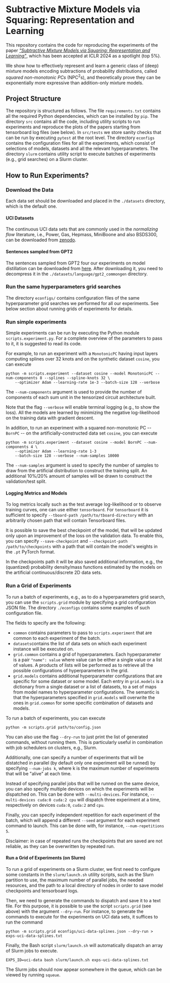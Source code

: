 # Subtractive Mixture Models via Squaring: Representation and Learning

This repository contains the code for reproducing the experiments of the paper
[_"Subtractive Mixture Models via Squaring: Representation and Learning"_](https://openreview.net/forum?id=xIHi5nxu9P), which has been accepted at ICLR 2024 as a spotlight (top 5%).

We show how to effectively represent and learn a generic class of (deep) mixture models encoding subtractions of
probability distributions, called _squared non-monotonic PCs_ (NPC<sup>2</sup>s), and theoretically prove they can be
exponentially more expressive than addition-only mixture models.

## Project Structure

The repository is structured as follows.
The file ```requirements.txt``` contains all the required Python dependencies, which can be installed by ```pip```.
The directory ```src``` contains all the code, including utility scripts to run experiments and reproduce the plots of
the papers starting from tensorboard log files (see below). In ```src/tests``` we store sanity checks that can be run
by executing ```pytest``` at the root level.
The directory ```econfigs``` contains the configuration files for all the experiments, which consist of selections of
models, datasets and all the relevant hyperparameters.  The directory ```slurm``` contains utility script to execute
batches of experiments (e.g., grid  searches) on a Slurm cluster.

## How to Run Experiments?

### Download the Data

Each data set should be downloaded and placed in the ```./datasets``` directory,
which is the default one.

#### UCI Datasets

The continuous UCI data sets that are commonly used in the _normalizing flow_ literature, i.e.,
Power, Gas, Hepmass, MiniBoone and also BSDS300, can be downloaded from [zenodo](https://zenodo.org/record/1161203#.Wmtf_XVl8eN).

#### Sentences sampled from GPT2

The sentences sampled from GPT2 four our experiments on model distillation can be downloaded from [here](https://github.com/april-tools/squared-npcs/releases/download/v0.1/gpt2_commongen.zip).
After downloading it, you need to decompress it in the ```./datasets/language/gpt2_commongen``` directory.

### Run the same hyperparameters grid searches

The directory ```econfigs/``` contains configuration files of the same hyperparameter grid searches we performed for all our experiments.
See below section about running grids of experiments for details.

### Run simple experiments

Simple experiments can be run by executing the Python module ```scripts.experiment.py```.
For a complete overview of the parameters to pass to it, it is suggested to read its code. 

For example, to run an experiment with a ```MonotonicPC``` having input layers computing splines over 32 knots
and on the synthetic dataset ```cosine```, you can execute
```shell
python -m scripts.experiment --dataset cosine --model MonotonicPC --num-components 8 --splines --spline-knots 32 \
    --optimizer Adam --learning-rate 1e-3 --batch-size 128 --verbose
```
The ```--num-components``` argument is used to provide the number of components of each sum unit in the
tensorized circuit architecture built.

Note that the flag ```--verbose``` will enable terminal logging (e.g., to show the loss).
All the models are learned by minimizing the negative log-likelihood on the
training data with gradient descent.

In addition, to run an experiment with a squared non-monotonic PC -- ```BornPC``` --
on the artificially-constructed data set ```cosine```, you can execute
```shell
python -m scripts.experiment --dataset cosine --model BornPC --num-components 4 \
    --optimizer Adam --learning-rate 1-3
    --batch-size 128 --verbose --num-samples 10000
```
The ```--num-samples``` argument is used to specify the number of samples to draw from the
artificial distribution to construct the training split.
An additional 10%/20% amount of samples will be drawn to construct the validation/test split.

#### Logging Metrics and Models

To log metrics locally such as the test average log-likelihood or to observe training curves,
one can use either ```tensorboard```.
For ```tensorboard``` it is sufficient to specify
```--tboard-path /path/to/tboard-directory```
with an arbitrarily chosen path that will contain Tensorboard files.

It is possible to save the best checkpoint of the model, that will be updated only upon
an improvement of the loss on the validation data.
To enable this, you can specify
```--save-checkpoint``` and ```--checkpoint-path /path/to/checkpoints```
with a path that will contain the model's weights in the ```.pt``` PyTorch format.

In the checkpoints path it will be also saved additional information, e.g.,
the (quantized) probability density/mass functions estimated by the models on the
artificial continuous/discrete 2D data sets. 

### Run a Grid of Experiments

To run a batch of experiments, e.g., as to do a hyperparameters grid search,
you can use the ```scripts.grid``` module by specifying a grid configuration JSON file.
The directory ```./econfigs``` contains some examples of such configuration file.

The fields to specify are the following:

- ```common``` contains parameters to pass to ```scripts.experiment```
  that are common to each experiment of the batch. 
- ```datasets```contains the list of data sets on which each experiment instance will be executed on.
- ```grid.common``` contains a grid of hyperparameters.
  Each hyperparameter is a pair ```"name": value``` where value can be either a single value or a list of values.
  A products of lists will be performed as to retrieve all the possible configurations of hyperparameters in the grid.
- ```grid.models``` contains additional hyperparameter configurations that are specific for some
  dataset or some model. Each entry in ```grid.models``` is a dictionary from a single dataset or a list of datasets,
  to a set of maps from model names to hyperparameter configurations. The semantic is that the hyperparameters specified
  in ```grid.models``` will overwrite the ones in ```grid.common``` for some specific combination of datasets and models.

To run a batch of experiments, you can execute
```shell
python -m scripts.grid path/to/config.json
```
You can also use the flag ```--dry-run``` to just print the list of generated commands, without running them.
This is particularly useful in combination with job schedulers on clusters, e.g., Slurm.

Additionally, one can specify a number of experiments that will be distatched in parallel
(by default only one experiment will be runned) by specifying ```--num-jobs k```, where k is the maximum number
of experiments that will be "alive" at each time.

Instead of specifying parallel jobs that will be runned on the same device,
you can also specify multiple devices on which the experiments will be dispatched on.
This can be done with ```--multi-devices```.
For instance, ```--multi-devices cuda:0 cuda:2 cpu``` will dispatch three experiment at a time,
respectively on devices ```cuda:0```, ```cuda:2``` and ```cpu```.

Finally, you can specify independent repetition for each experiment of the batch,
which will append a different ```--seed``` argument for each experiment command to launch.
This can be done with, for instance, ```--num-repetitions 5```.

Disclaimer: in case of repeated runs the checkpoints that are saved are not reliable,
as they can be overwritten by repeated run.

#### Run a Grid of Experiments (on Slurm)

To run a grid of experiments on a Slurm cluster, we first need to configure some constants in the ```slurm/launch.sh```
utility scripts, such as the Slurn partition to use, the maximum number of parallel jobs, the needed resources,
and the path to a local directory of nodes in order to save model checkpoints and tensorboard logs.

Then, we need to generate the commands to dispatch and save it to a text file.
For this purpose, it is possible to use the script ```scripts.grid``` (see above) with the argument ```--dry-run```.
For instance, to generate the commands to execute for the experiments on UCI data sets, it suffices to run the command
```shell
python -m scripts.grid econfigs/uci-data-splines.json --dry-run > exps-uci-data-splines.txt
```
Finally, the Bash script ```slurm/launch.sh``` will automatically dispatch an array of Slurm jobs to execute.
```shell
EXPS_ID=uci-data bash slurm/launch.sh exps-uci-data-splines.txt
```
The Slurm jobs should now appear somewhere in the queue, which can be viewed by running ```squeue```.

